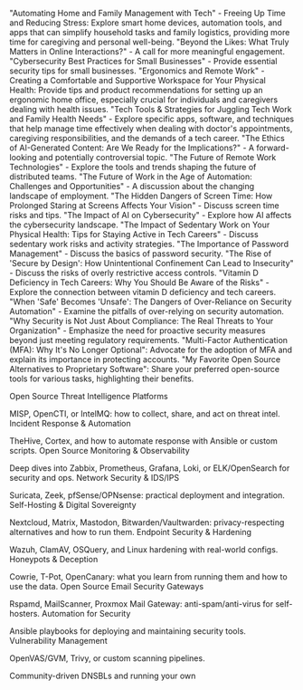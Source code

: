 
"Automating Home and Family Management with Tech" - Freeing Up Time and Reducing Stress: Explore smart home devices, automation tools, and apps that can simplify household tasks and family logistics, providing more time for caregiving and personal well-being.
"Beyond the Likes: What Truly Matters in Online Interactions?" - A call for more meaningful engagement.
"Cybersecurity Best Practices for Small Businesses" - Provide essential security tips for small businesses.
"Ergonomics and Remote Work" - Creating a Comfortable and Supportive Workspace for Your Physical Health: Provide tips and product recommendations for setting up an ergonomic home office, especially crucial for individuals and caregivers dealing with health issues.
"Tech Tools & Strategies for Juggling Tech Work and Family Health Needs" - Explore specific apps, software, and techniques that help manage time effectively when dealing with doctor's appointments, caregiving responsibilities, and the demands of a tech career.
"The Ethics of AI-Generated Content: Are We Ready for the Implications?" - A forward-looking and potentially controversial topic.
"The Future of Remote Work Technologies" - Explore the tools and trends shaping the future of distributed teams.
"The Future of Work in the Age of Automation: Challenges and Opportunities" - A discussion about the changing landscape of employment.
"The Hidden Dangers of Screen Time: How Prolonged Staring at Screens Affects Your Vision" - Discuss screen time risks and tips.
"The Impact of AI on Cybersecurity" - Explore how AI affects the cybersecurity landscape.
"The Impact of Sedentary Work on Your Physical Health: Tips for Staying Active in Tech Careers" - Discuss sedentary work risks and activity strategies.
"The Importance of Password Management" - Discuss the basics of password security.
"The Rise of 'Secure by Design': How Unintentional Confinement Can Lead to Insecurity" - Discuss the risks of overly restrictive access controls.
"Vitamin D Deficiency in Tech Careers: Why You Should Be Aware of the Risks" - Explore the connection between vitamin D deficiency and tech careers.
"When 'Safe' Becomes 'Unsafe': The Dangers of Over-Reliance on Security Automation" - Examine the pitfalls of over-relying on security automation.
"Why Security is Not Just About Compliance: The Real Threats to Your Organization" - Emphasize the need for proactive security measures beyond just meeting regulatory requirements.
"Multi-Factor Authentication (MFA): Why It's No Longer Optional": Advocate for the adoption of MFA and explain its importance in protecting accounts.
"My Favorite Open Source Alternatives to Proprietary Software": Share your preferred open-source tools for various tasks, highlighting their benefits.


Open Source Threat Intelligence Platforms

MISP, OpenCTI, or IntelMQ: how to collect, share, and act on threat intel.
Incident Response & Automation

TheHive, Cortex, and how to automate response with Ansible or custom scripts.
Open Source Monitoring & Observability

Deep dives into Zabbix, Prometheus, Grafana, Loki, or ELK/OpenSearch for security and ops.
Network Security & IDS/IPS

Suricata, Zeek, pfSense/OPNsense: practical deployment and integration.
Self-Hosting & Digital Sovereignty

Nextcloud, Matrix, Mastodon, Bitwarden/Vaultwarden: privacy-respecting alternatives and how to run them.
Endpoint Security & Hardening

Wazuh, ClamAV, OSQuery, and Linux hardening with real-world configs.
Honeypots & Deception

Cowrie, T-Pot, OpenCanary: what you learn from running them and how to use the data.
Open Source Email Security Gateways

Rspamd, MailScanner, Proxmox Mail Gateway: anti-spam/anti-virus for self-hosters.
Automation for Security

Ansible playbooks for deploying and maintaining security tools.
Vulnerability Management

OpenVAS/GVM, Trivy, or custom scanning pipelines.

Community-driven DNSBLs and running your own

